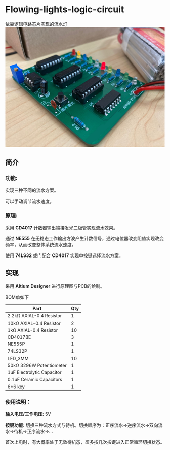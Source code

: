 # Flowing-lights-logic-circuit

依靠逻辑电路芯片实现的流水灯
![Main_Board](https://raw.githubusercontent.com/happyvalley-lmx/Flowing-lights-logic-circuit/main/pic/main_board.jpg)

## 简介

### 功能:

实现三种不同的流水方案。

可以手动调节流水速度。

### 原理:

采用 **CD4017** 计数器输出端接发光二极管实现流水效果。

通过 **NE555** 在无稳态工作输出方波产生计数信号，通过电位器改变阻值实现改变频率，从而改变整体系统流水速度。

使用 **74LS32** 或门配合 **CD4017** 实现单按键选择流水方案。

## 实现

采用 **Altium Designer** 进行原理图与PCB的绘制。

BOM单如下

| Part                       | Qty  |
| -------------------------- | ---- |
| 2.2kΩ  AXIAL-0.4 Resistor  | 1    |
| 10kΩ  AXIAL-0.4 Resistor   | 2    |
| 1kΩ  AXIAL-0.4 Resistor    | 10   |
| CD4017BE                   | 3    |
| NE555P                     | 1    |
| 74LS32P                    | 1    |
| LED_3MM                    | 10   |
| 50kΩ 3296W Potentiometer   | 1    |
| 1uF Electrolytic Capacitor | 1    |
| 0.1uF Ceramic Capacitors   | 1    |
| 6*6 key                    | 1    |

### 使用说明：

**输入电压/工作电压:** 5V

**按键功能:** 切换三种流水方式与待机。切换顺序为：正序流水→逆序流水→双向流水→待机→正序流水→...

首次上电时，有大概率处于无效待机态，须多按几次按键进入正常循环切换状态。
